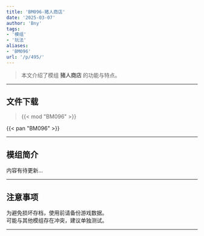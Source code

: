 ```yaml
---
title: 'BM096-猪人商店'
date: '2025-03-07'
author: 'Bny'
tags:
- '模组'
- '玩法'
aliases:
- 'BM096'
url: '/p/495/'
---
```


> 本文介绍了模组 **猪人商店** 的功能与特点。

---

## 文件下载  

> {{< mod "BM096" >}}  

{{< pan "BM096" >}}  

---

## 模组简介

>  
内容有待更新...  

---

## 注意事项

>  
为避免损坏存档，使用前请备份游戏数据。  
可能与其他模组存在冲突，建议单独测试。  

---

